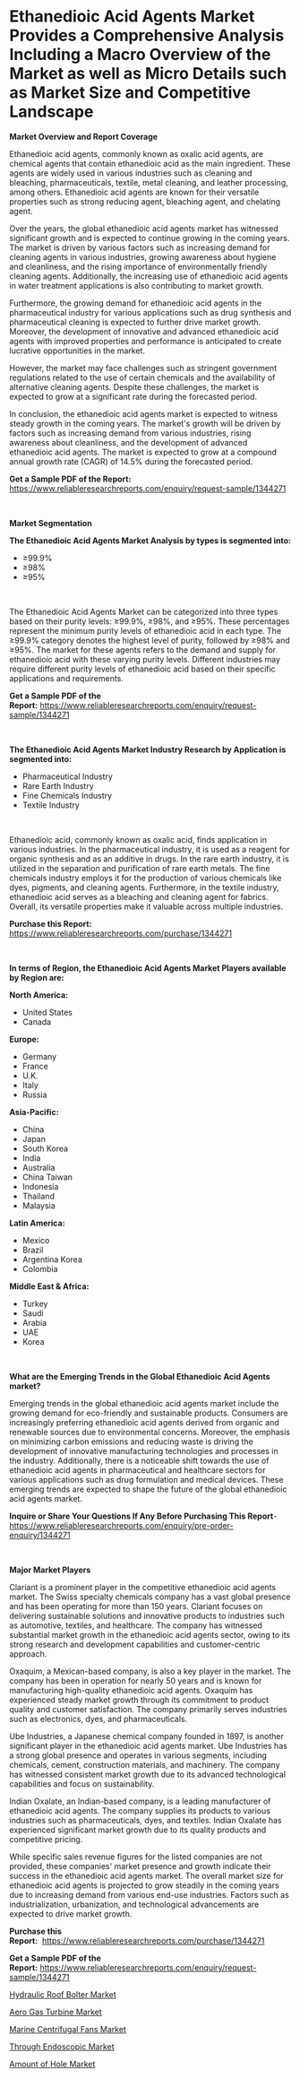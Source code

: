 <p><h1>Ethanedioic Acid Agents Market Provides a Comprehensive Analysis Including a Macro Overview of the Market as well as Micro Details such as Market Size and Competitive Landscape</h1></p><p><strong>Market Overview and Report Coverage</strong></p>
<p><p>Ethanedioic acid agents, commonly known as oxalic acid agents, are chemical agents that contain ethanedioic acid as the main ingredient. These agents are widely used in various industries such as cleaning and bleaching, pharmaceuticals, textile, metal cleaning, and leather processing, among others. Ethanedioic acid agents are known for their versatile properties such as strong reducing agent, bleaching agent, and chelating agent.</p><p>Over the years, the global ethanedioic acid agents market has witnessed significant growth and is expected to continue growing in the coming years. The market is driven by various factors such as increasing demand for cleaning agents in various industries, growing awareness about hygiene and cleanliness, and the rising importance of environmentally friendly cleaning agents. Additionally, the increasing use of ethanedioic acid agents in water treatment applications is also contributing to market growth.</p><p>Furthermore, the growing demand for ethanedioic acid agents in the pharmaceutical industry for various applications such as drug synthesis and pharmaceutical cleaning is expected to further drive market growth. Moreover, the development of innovative and advanced ethanedioic acid agents with improved properties and performance is anticipated to create lucrative opportunities in the market.</p><p>However, the market may face challenges such as stringent government regulations related to the use of certain chemicals and the availability of alternative cleaning agents. Despite these challenges, the market is expected to grow at a significant rate during the forecasted period.</p><p>In conclusion, the ethanedioic acid agents market is expected to witness steady growth in the coming years. The market's growth will be driven by factors such as increasing demand from various industries, rising awareness about cleanliness, and the development of advanced ethanedioic acid agents. The market is expected to grow at a compound annual growth rate (CAGR) of 14.5% during the forecasted period.</p></p>
<p><strong>Get a Sample PDF of the Report:</strong> <a href="https://www.reliableresearchreports.com/enquiry/request-sample/1344271">https://www.reliableresearchreports.com/enquiry/request-sample/1344271</a></p>
<p>&nbsp;</p>
<p><strong>Market Segmentation</strong></p>
<p><strong>The Ethanedioic Acid Agents Market Analysis by types is segmented into:</strong></p>
<p><ul><li>≥99.9%</li><li>≥98%</li><li>≥95%</li></ul></p>
<p>&nbsp;</p>
<p><p>The Ethanedioic Acid Agents Market can be categorized into three types based on their purity levels: ≥99.9%, ≥98%, and ≥95%. These percentages represent the minimum purity levels of ethanedioic acid in each type. The ≥99.9% category denotes the highest level of purity, followed by ≥98% and ≥95%. The market for these agents refers to the demand and supply for ethanedioic acid with these varying purity levels. Different industries may require different purity levels of ethanedioic acid based on their specific applications and requirements.</p></p>
<p><strong>Get a Sample PDF of the Report:</strong>&nbsp;<a href="https://www.reliableresearchreports.com/enquiry/request-sample/1344271">https://www.reliableresearchreports.com/enquiry/request-sample/1344271</a></p>
<p>&nbsp;</p>
<p><strong>The Ethanedioic Acid Agents Market Industry Research by Application is segmented into:</strong></p>
<p><ul><li>Pharmaceutical Industry</li><li>Rare Earth Industry</li><li>Fine Chemicals Industry</li><li>Textile Industry</li></ul></p>
<p>&nbsp;</p>
<p><p>Ethanedioic acid, commonly known as oxalic acid, finds application in various industries. In the pharmaceutical industry, it is used as a reagent for organic synthesis and as an additive in drugs. In the rare earth industry, it is utilized in the separation and purification of rare earth metals. The fine chemicals industry employs it for the production of various chemicals like dyes, pigments, and cleaning agents. Furthermore, in the textile industry, ethanedioic acid serves as a bleaching and cleaning agent for fabrics. Overall, its versatile properties make it valuable across multiple industries.</p></p>
<p><strong>Purchase this Report:</strong>&nbsp; <a href="https://www.reliableresearchreports.com/purchase/1344271">https://www.reliableresearchreports.com/purchase/1344271</a></p>
<p>&nbsp;</p>
<p><strong>In terms of Region, the Ethanedioic Acid Agents Market Players available by Region are:</strong></p>
<p>
    <p> <strong> North America: </strong>
        <ul>
            <li>United States</li>
            <li>Canada</li>
        </ul>
        </p> 
    <p> <strong> Europe: </strong>
        <ul>
            <li>Germany</li>
            <li>France</li>
            <li>U.K.</li>
            <li>Italy</li>
            <li>Russia</li>
        </ul>
        </p> 
    <p> <strong> Asia-Pacific: </strong>
        <ul>
            <li>China</li>
            <li>Japan</li>
            <li>South Korea</li>
            <li>India</li>
            <li>Australia</li>
            <li>China Taiwan</li>
            <li>Indonesia</li>
            <li>Thailand</li>
            <li>Malaysia</li>
        </ul>
        </p> 
    <p> <strong> Latin America: </strong>
        <ul>
            <li>Mexico</li>
            <li>Brazil</li>
            <li>Argentina Korea</li>
            <li>Colombia</li>
        </ul>
        </p> 
    <p> <strong> Middle East & Africa: </strong>
        <ul>
            <li>Turkey</li>
            <li>Saudi</li>
            <li>Arabia</li>
            <li>UAE</li>
            <li>Korea</li>
        </ul>
    </p>
    </p>
<p>&nbsp;</p>
<p><strong>What are the Emerging Trends in the Global Ethanedioic Acid Agents market?</strong></p>
<p><p>Emerging trends in the global ethanedioic acid agents market include the growing demand for eco-friendly and sustainable products. Consumers are increasingly preferring ethanedioic acid agents derived from organic and renewable sources due to environmental concerns. Moreover, the emphasis on minimizing carbon emissions and reducing waste is driving the development of innovative manufacturing technologies and processes in the industry. Additionally, there is a noticeable shift towards the use of ethanedioic acid agents in pharmaceutical and healthcare sectors for various applications such as drug formulation and medical devices. These emerging trends are expected to shape the future of the global ethanedioic acid agents market.</p></p>
<p><strong>Inquire or Share Your Questions If Any Before Purchasing This Report</strong>- <a href="https://www.reliableresearchreports.com/enquiry/pre-order-enquiry/1344271">https://www.reliableresearchreports.com/enquiry/pre-order-enquiry/1344271</a></p>
<p>&nbsp;</p>
<p><strong>Major Market Players</strong></p>
<p><p>Clariant is a prominent player in the competitive ethanedioic acid agents market. The Swiss specialty chemicals company has a vast global presence and has been operating for more than 150 years. Clariant focuses on delivering sustainable solutions and innovative products to industries such as automotive, textiles, and healthcare. The company has witnessed substantial market growth in the ethanedioic acid agents sector, owing to its strong research and development capabilities and customer-centric approach.</p><p>Oxaquim, a Mexican-based company, is also a key player in the market. The company has been in operation for nearly 50 years and is known for manufacturing high-quality ethanedioic acid agents. Oxaquim has experienced steady market growth through its commitment to product quality and customer satisfaction. The company primarily serves industries such as electronics, dyes, and pharmaceuticals.</p><p>Ube Industries, a Japanese chemical company founded in 1897, is another significant player in the ethanedioic acid agents market. Ube Industries has a strong global presence and operates in various segments, including chemicals, cement, construction materials, and machinery. The company has witnessed consistent market growth due to its advanced technological capabilities and focus on sustainability.</p><p>Indian Oxalate, an Indian-based company, is a leading manufacturer of ethanedioic acid agents. The company supplies its products to various industries such as pharmaceuticals, dyes, and textiles. Indian Oxalate has experienced significant market growth due to its quality products and competitive pricing.</p><p>While specific sales revenue figures for the listed companies are not provided, these companies' market presence and growth indicate their success in the ethanedioic acid agents market. The overall market size for ethanedioic acid agents is projected to grow steadily in the coming years due to increasing demand from various end-use industries. Factors such as industrialization, urbanization, and technological advancements are expected to drive market growth.</p></p>
<p><strong>Purchase this Report:</strong>&nbsp;&nbsp;<a href="https://www.reliableresearchreports.com/purchase/1344271">https://www.reliableresearchreports.com/purchase/1344271</a></p>
<p></p>
<p><strong>Get a Sample PDF of the Report:</strong>&nbsp;<a href="https://www.reliableresearchreports.com/enquiry/request-sample/1344271">https://www.reliableresearchreports.com/enquiry/request-sample/1344271</a></p>
<p><p><a href="https://medium.com/@stoneernser2023/hydraulic-roof-bolter-market-size-growth-forecast-2023-2030-8e38defbddd3">Hydraulic Roof Bolter Market</a></p><p><a href="https://medium.com/@saigemarvin1946/aero-gas-turbine-market-size-growth-forecast-2023-2030-a5423fb82812">Aero Gas Turbine Market</a></p><p><a href="https://github.com/grishafomin4852/Market-Research-Report-List-1/blob/main/marine-centrifugal-fans-market.md">Marine Centrifugal Fans Market</a></p><p><a href="https://www.linkedin.com/pulse/through-endoscopic-market-insights-players-forecast-till-2030-syvce/">Through Endoscopic Market</a></p><p><a href="https://www.linkedin.com/pulse/amount-hole-market-share-amp-new-trends-analysis-report-type-l9goe/">Amount of Hole Market</a></p></p>